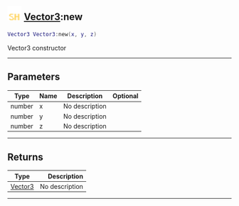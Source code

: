 ## <img src="../../.gitbook/assets/shared.png" width="32" height="32" /> [Vector3](../vector3/README.md):new

```lua
Vector3 Vector3:new(x, y, z)
```

Vector3 constructor<br>

-----------------
## Parameters

| Type   | Name | Description | Optional |
| ------ | ---- | ----------- | -------: |
| number | x | No description |  |
| number | y | No description |  |
| number | z | No description |  |

-----------------
## Returns

| Type   | Description |
| ------ | ----------: |
| [Vector3](../vector3/README.md) | No description |


--------